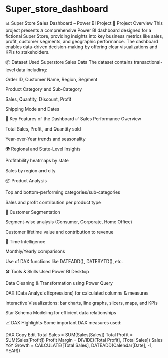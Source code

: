# Super_store_dashboard

📊 Super Store Sales Dashboard – Power BI Project
📝 Project Overview
This project presents a comprehensive Power BI dashboard designed for a fictional Super Store, providing insights into key business metrics like sales, profit, customer segments, and geographic performance. The dashboard enables data-driven decision-making by offering clear visualizations and KPIs to stakeholders.

📦 Dataset Used
Superstore Sales Data
The dataset contains transactional-level data including:

Order ID, Customer Name, Region, Segment

Product Category and Sub-Category

Sales, Quantity, Discount, Profit

Shipping Mode and Dates

📌 Key Features of the Dashboard
✅ Sales Performance Overview

Total Sales, Profit, and Quantity sold

Year-over-Year trends and seasonality

🌍 Regional and State-Level Insights

Profitability heatmaps by state

Sales by region and city

📦 Product Analysis

Top and bottom-performing categories/sub-categories

Sales and profit contribution per product type

👥 Customer Segmentation

Segment-wise analysis (Consumer, Corporate, Home Office)

Customer lifetime value and contribution to revenue

📅 Time Intelligence

Monthly/Yearly comparisons

Use of DAX functions like DATEADD(), DATESYTD(), etc.

🛠️ Tools & Skills Used
Power BI Desktop

Data Cleaning & Transformation using Power Query

DAX (Data Analysis Expressions) for calculated columns & measures

Interactive Visualizations: bar charts, line graphs, slicers, maps, and KPIs

Star Schema Modeling for efficient data relationships

📈 DAX Highlights
Some important DAX measures used:

DAX
Copy
Edit
Total Sales = SUM(Sales[Sales])
Total Profit = SUM(Sales[Profit])
Profit Margin = DIVIDE([Total Profit], [Total Sales])
Sales YoY Growth = 
    CALCULATE([Total Sales], DATEADD(Calendar[Date], -1, YEAR))
